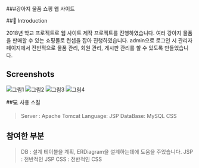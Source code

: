 ###강아지 물품 쇼핑 웹 사이트

##:open_book: Introduction

2018년 학교 프로젝트로 웹 사이트 제작 프로젝트를 진행하였습니다.
여러 강아지 물품을 판매할 수 있는 쇼핑몰로 컨셉을 잡아 진행하였습니다.
admin으로 로그인 시 관리자페이지에서 전반적으로 물품 관리, 회원 관리, 게시판 관리를 할 수 있도록 만들었습니다.

## Screenshots

![그림1](https://user-images.githubusercontent.com/55909667/66130964-90df9780-e62d-11e9-8bb9-40a78e682d8d.png)
![그림2](https://user-images.githubusercontent.com/55909667/66131217-fd5a9680-e62d-11e9-98c1-dba46b28a357.png)
![그림3](https://user-images.githubusercontent.com/55909667/66131242-077c9500-e62e-11e9-9c2e-ff19d82d5ef8.png)
![그림4](https://user-images.githubusercontent.com/55909667/66131259-1105fd00-e62e-11e9-97b0-58217d2484e2.png)

##:computer:  사용 스킬

> Server : Apache Tomcat
> Language: JSP
> DataBase: MySQL
> CSS

## 참여한 부분

> DB : 설계 테이블을 계획, ERDiagram을 설계하는데에 도움을 주었습니다.
> JSP : 전반적인 JSP
> CSS : 전반적인 CSS